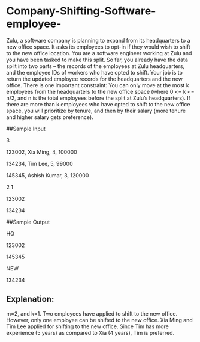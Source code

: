 # Company-Shifting-Software-employee-
Zulu, a software company is planning to expand from its headquarters to a new office space. It asks its employees to opt-in if they would wish to shift to the new office location. You are a software engineer working at Zulu and you have been tasked to make this split. So far, you already have the data split into two parts – the records of the employees at Zulu headquarters, and the employee IDs of workers who have opted to shift. Your job is to return the updated employee records for the headquarters and the new office. There is one important constraint: You can only move at the most k employees from the headquarters to the new office space (where 0 <= k <= n/2, and n is the total employees before the split at Zulu’s headquarters). If there are more than k employees who have opted to shift to the new office space, you will prioritize by tenure, and then by their salary (more tenure and higher salary gets preference).

##Sample Input

3

123002, Xia Ming, 4, 100000 

134234, Tim Lee, 5, 99000 

145345, Ashish Kumar, 3, 120000 

2 1

123002

134234

##Sample Output

HQ

123002

145345

NEW

134234


## Explanation: 
m=2, and k=1. Two employees have applied to shift to the new office. However, only one employee can be shifted to the new office. Xia Ming and Tim Lee applied for shifting to the new office. Since Tim has more experience (5 years) as compared to Xia (4 years), Tim is preferred.

